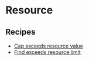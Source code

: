 # Resource

## Recipes

* [Cap exceeds resource value](capresourcevaluetomaximum.md)
* [Find exceeds resource limit](findexceedsresourcevalue.md)


